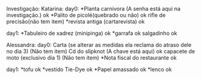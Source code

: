 Investigação:
Katarina:
day0:
*Planta carnívora (A senha está aqui na investigação.) ok
*Palito de picolé(quebrado ou não) ok
rifle de precisão(não tem item)
*revista antiga (cartarevista) ok

day1:
*Tabuleiro de xadrez (minipinga) ok
*garrafa ok
salgadinho ok

Alessandra:
day0:
Carta (se alterar as medidas ela reclama do atraso dele no dia 3) (Não tem item)
Cd do slipknot (A chave está aqui) ok
capacete de moto (exclusivo dia 1) (Não tem item)
*Nota fiscal do restaurante ok

day1:
*tofu ok
*vestido Tie-Dye ok
*Papel amassado ok
*lenco ok